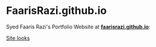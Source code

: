 # FaarisRazi.github.io
Syed Faaris Razi's Portfolio Website at <b>[faarisrazi.github.io](https://faarisrazi.github.io/)</b>:

[Site looks](https://github.com/FaarisRazi/FaarisRazi.github.io/blob/main/assets/images/site_img.PNG)
